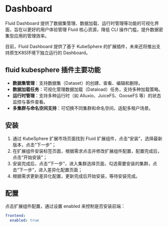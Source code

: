 # Dashboard

Fluid Dashboard 提供了数据集管理、数据加载、运行时管理等功能的可视化界面，旨在以更好的用户体验管理 Fluid 核心资源，降低 CLI 操作门槛，提升数据密集型应用的管理效率。

目前，Fluid Dashboard 提供了基于 KubeSphere 的扩展插件，未来还将推出支持原生K8S环境下独立运行的 Dashboard。

## fluid kubesphere 插件主要功能

- **数据集管理**：支持数据集（Dataset）的创建、查看、编辑和删除。
- **数据加载任务**：可视化管理数据加载（Dataload）任务，支持多种加载策略。
- **运行时管理**：支持多种运行时（如 Alluxio、JuiceFS、GooseFS 等）的状态监控与事件查看。
- **多集群与命名空间支持**：可切换不同集群和命名空间，适配多租户场景。

## 安装

1. 通过 KubeSphere 扩展市场页面找到 Fluid 扩展组件，点击“安装”，选择最新版本，点击“下一步”；
2. 在扩展组件安装标签页面，根据需求点击并修改扩展组件配置，配置完成后，点击“开始安装”；
3. 安装完成后，点击“下一步”，进入集群选择页面，勾选需要安装的集群，点击“下一步”，进入差异化配置页面；
4. 根据需求更新差异化配置，更新完成后开始安装，等待安装完成。

## 配置

点击扩展组件配置，通过设置 enabled 来控制是否安装前端：

```yaml
frontend:
  enabled: true
```